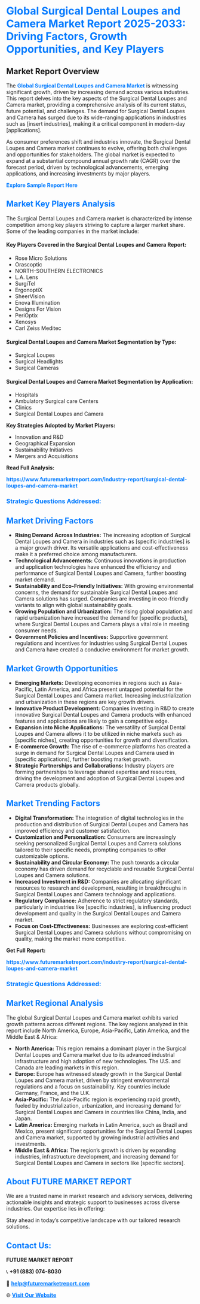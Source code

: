 <h1 style="color: #007BFF;">Global Surgical Dental Loupes and Camera Market Report 2025-2033: Driving Factors, Growth Opportunities, and Key Players</h1>

<section id="overview">
<h2>Market Report Overview</h2>
<p>The <a href="https://www.futuremarketreport.com/industry-report/surgical-dental-loupes-and-camera-market" style="color: #007BFF; text-decoration: none;"><strong>Global Surgical Dental Loupes and Camera Market</strong></a> is witnessing significant growth, driven by increasing demand across various industries. This report delves into the key aspects of the Surgical Dental Loupes and Camera market, providing a comprehensive analysis of its current status, future potential, and challenges. The demand for Surgical Dental Loupes and Camera has surged due to its wide-ranging applications in industries such as [insert industries], making it a critical component in modern-day [applications].</p>
<p>As consumer preferences shift and industries innovate, the Surgical Dental Loupes and Camera market continues to evolve, offering both challenges and opportunities for stakeholders. The global market is expected to expand at a substantial compound annual growth rate (CAGR) over the forecast period, driven by technological advancements, emerging applications, and increasing investments by major players.</p>
</section>

<section id="overview">
<p><a href="https://www.futuremarketreport.com/request-sample/reportId=122296" style="color: #007BFF; text-decoration: none;"><strong>Explore Sample Report Here</strong></a></p>
</section>

<section id="key-players">
<h2 style="color: #007BFF;">Market Key Players Analysis</h2>
<p>The Surgical Dental Loupes and Camera market is characterized by intense competition among key players striving to capture a larger market share. Some of the leading companies in the market include:</p>
<h4>Key Players Covered in the Surgical Dental Loupes and Camera Report:</h4>
<ul><li>Rose Micro Solutions</li><li>Orascoptic</li><li>NORTH-SOUTHERN ELECTRONICS</li><li>L.A. Lens</li><li>SurgiTel</li><li>ErgonoptiX</li><li>SheerVision</li><li>Enova Illumination</li><li>Designs For Vision</li><li>PeriOptix</li><li>Xenosys</li><li>Carl Zeiss Meditec</li></ul>
<h4>Surgical Dental Loupes and Camera Market Segmentation by Type:</h4>
<ul><li>Surgical Loupes</li><li>Surgical Headlights</li><li>Surgical Cameras</li></ul>

<h4>Surgical Dental Loupes and Camera Market Segmentation by Application:</h4>
<ul><li>Hospitals</li><li>Ambulatory Surgical care Centers</li><li>Clinics</li><li>Surgical Dental Loupes and Camera</li></ul>
<p><strong>Key Strategies Adopted by Market Players:</strong></p>
<ul>
<li>Innovation and R&D</li>
<li>Geographical Expansion</li>
<li>Sustainability Initiatives</li>
<li>Mergers and Acquisitions</li>
</ul>
</section>

<section>
<p><strong>Read Full Analysis: </strong></p><a href="https://www.futuremarketreport.com/industry-report/surgical-dental-loupes-and-camera-market" style="color: #007BFF; text-decoration: none;"><strong>https://www.futuremarketreport.com/industry-report/surgical-dental-loupes-and-camera-market</strong></a>
<h3 style="color: #007BFF;">Strategic Questions Addressed:</h3>
</section>

<section id="driving-factors">
<h2 style="color: #007BFF;">Market Driving Factors</h2>
<ul>
<li><strong>Rising Demand Across Industries:</strong> The increasing adoption of Surgical Dental Loupes and Camera in industries such as [specific industries] is a major growth driver. Its versatile applications and cost-effectiveness make it a preferred choice among manufacturers.</li>
<li><strong>Technological Advancements:</strong> Continuous innovations in production and application technologies have enhanced the efficiency and performance of Surgical Dental Loupes and Camera, further boosting market demand.</li>
<li><strong>Sustainability and Eco-Friendly Initiatives:</strong> With growing environmental concerns, the demand for sustainable Surgical Dental Loupes and Camera solutions has surged. Companies are investing in eco-friendly variants to align with global sustainability goals.</li>
<li><strong>Growing Population and Urbanization:</strong> The rising global population and rapid urbanization have increased the demand for [specific products], where Surgical Dental Loupes and Camera plays a vital role in meeting consumer needs.</li>
<li><strong>Government Policies and Incentives:</strong> Supportive government regulations and incentives for industries using Surgical Dental Loupes and Camera have created a conducive environment for market growth.</li>
</ul>
</section>

<section id="growth-opportunities">
<h2 style="color: #007BFF;">Market Growth Opportunities</h2>
<ul>
<li><strong>Emerging Markets:</strong> Developing economies in regions such as Asia-Pacific, Latin America, and Africa present untapped potential for the Surgical Dental Loupes and Camera market. Increasing industrialization and urbanization in these regions are key growth drivers.</li>
<li><strong>Innovative Product Development:</strong> Companies investing in R&D to create innovative Surgical Dental Loupes and Camera products with enhanced features and applications are likely to gain a competitive edge.</li>
<li><strong>Expansion into Niche Applications:</strong> The versatility of Surgical Dental Loupes and Camera allows it to be utilized in niche markets such as [specific niches], creating opportunities for growth and diversification.</li>
<li><strong>E-commerce Growth:</strong> The rise of e-commerce platforms has created a surge in demand for Surgical Dental Loupes and Camera used in [specific applications], further boosting market growth.</li>
<li><strong>Strategic Partnerships and Collaborations:</strong> Industry players are forming partnerships to leverage shared expertise and resources, driving the development and adoption of Surgical Dental Loupes and Camera products globally.</li>
</ul>
</section>

<section id="trending-factors">
<h2 style="color: #007BFF;">Market Trending Factors</h2>
<ul>
<li><strong>Digital Transformation:</strong> The integration of digital technologies in the production and distribution of Surgical Dental Loupes and Camera has improved efficiency and customer satisfaction.</li>
<li><strong>Customization and Personalization:</strong> Consumers are increasingly seeking personalized Surgical Dental Loupes and Camera solutions tailored to their specific needs, prompting companies to offer customizable options.</li>
<li><strong>Sustainability and Circular Economy:</strong> The push towards a circular economy has driven demand for recyclable and reusable Surgical Dental Loupes and Camera solutions.</li>
<li><strong>Increased Investment in R&D:</strong> Companies are allocating significant resources to research and development, resulting in breakthroughs in Surgical Dental Loupes and Camera technology and applications.</li>
<li><strong>Regulatory Compliance:</strong> Adherence to strict regulatory standards, particularly in industries like [specific industries], is influencing product development and quality in the Surgical Dental Loupes and Camera market.</li>
<li><strong>Focus on Cost-Effectiveness:</strong> Businesses are exploring cost-efficient Surgical Dental Loupes and Camera solutions without compromising on quality, making the market more competitive.</li>
</ul>
</section>

<section>
<p><strong>Get Full Report: </strong></p><a href="https://www.futuremarketreport.com/industry-report/surgical-dental-loupes-and-camera-market" style="color: #007BFF; text-decoration: none;"><strong>https://www.futuremarketreport.com/industry-report/surgical-dental-loupes-and-camera-market</strong></a>
<h3 style="color: #007BFF;">Strategic Questions Addressed:</h3>
</section>


<section id="regional-analysis">
<h2 style="color: #007BFF;">Market Regional Analysis</h2>
<p>The global Surgical Dental Loupes and Camera market exhibits varied growth patterns across different regions. The key regions analyzed in this report include North America, Europe, Asia-Pacific, Latin America, and the Middle East & Africa:</p>
<ul>
<li><strong>North America:</strong> This region remains a dominant player in the Surgical Dental Loupes and Camera market due to its advanced industrial infrastructure and high adoption of new technologies. The U.S. and Canada are leading markets in this region.</li>
<li><strong>Europe:</strong> Europe has witnessed steady growth in the Surgical Dental Loupes and Camera market, driven by stringent environmental regulations and a focus on sustainability. Key countries include Germany, France, and the U.K.</li>
<li><strong>Asia-Pacific:</strong> The Asia-Pacific region is experiencing rapid growth, fueled by industrialization, urbanization, and increasing demand for Surgical Dental Loupes and Camera in countries like China, India, and Japan.</li>
<li><strong>Latin America:</strong> Emerging markets in Latin America, such as Brazil and Mexico, present significant opportunities for the Surgical Dental Loupes and Camera market, supported by growing industrial activities and investments.</li>
<li><strong>Middle East & Africa:</strong> The region’s growth is driven by expanding industries, infrastructure development, and increasing demand for Surgical Dental Loupes and Camera in sectors like [specific sectors].</li>
</ul>
</section>

<footer>
<h2 style="color: #007BFF;">About FUTURE MARKET REPORT</h2>
<p>We are a trusted name in market research and advisory services, delivering actionable insights and strategic support to businesses across diverse industries. Our expertise lies in offering:</p>

<p>Stay ahead in today’s competitive landscape with our tailored research solutions.</p>

<h2 style="color: #007BFF;">Contact Us:</h2>
<p><strong>FUTURE MARKET REPORT</strong></p>
<p>📞 <strong>+91 (883) 074-8030</strong></p>
<p>📧 <strong><a href="mailto:help@futuremarketreport.com" style="color: #007BFF;">help@futuremarketreport.com</a></strong></p>
<p>🌐 <strong><a href="https://www.futuremarketreport.com/" style="color: #007BFF;">Visit Our Website</a></strong></p>
</footer>